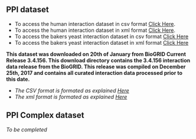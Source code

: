 ## PPI dataset 
* To access the human interaction dataset in csv format [Click Here](https://storage.googleapis.com/simplicial-complex-dataset/PPI%20Dataset/BIOGRID-Homosapien.csv).
* To access the human interaction dataset in xml format [Click Here](https://storage.googleapis.com/simplicial-complex-dataset/PPI%20Dataset/BIOGRID-ORGANISM-Homo_sapiens-3.4.156.psi25.xml).
* To access the bakers yeast interaction dataset in csv format [Click Here](https://storage.googleapis.com/simplicial-complex-dataset/PPI%20Dataset/BIOGRID-Saccharomyces-cerevisiae-(bakers_yeast).csv)
* To access the bakers yeast interaction dataset in xml format [Click Here](https://storage.googleapis.com/simplicial-complex-dataset/PPI%20Dataset/BIOGRID-ORGANISM-Saccharomyces_cerevisiae_S288c-3.4.156.psi25.xml)

**This dataset was downloaded on 20th of January from BioGRID Current Release 3.4.156. This download directory contains the 3.4.156 interaction data release from the BioGRID. This release was compiled on December 25th, 2017 and contains all curated interaction data processed prior to this date.**

* *The CSV format is formated as explained [Here](https://wiki.thebiogrid.org/doku.php/biogrid_tab_version_2.0)*
* *The xml format is formated as explained [Here](https://wiki.thebiogrid.org/doku.php/psi-mi_xml_version_2.5)*


## PPI Complex dataset
*To be completed* 




